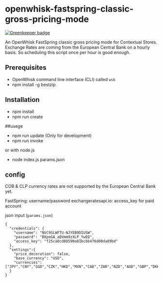 # openwhisk-fastspring-classic-gross-pricing-mode
[![Greenkeeper badge](https://badges.greenkeeper.io/martinic/openwhisk-fastspring-classic-gross-pricing-mode.svg)](https://greenkeeper.io/)

An OpenWhisk FastSpring classic gross pricing mode for Contextual Stores. Exchange Rates are coming from the European Central Bank on a hourly basis. So scheduling this script once per hour is good enough.

## Prerequisites
- OpenWhisk command line interface (CLI) called `wsk`
- npm install -g bestzip

## Installation
- npm install
- npm run create

##usege
- npm run update (Only for development)
- npm run invoke

or with node.js

- node index.js params.json

## config

COB & CLP currency rates are not supported by the European Central Bank yet.

FastSpring:  username/password
exchangeratesapi.io: access_key for paid account

json input (`params.json`)
```
{
  "credentials": {
    "username": "NVC9SLWFTU-NJYEB9DIUSW",
    "password": "BXpeGA_aQVmm9zXLP_YwEQ",
    "access_key": "f25ca0cd88590a81bcbb476d08da89bd"
  },
  "settings":{
    "price_decoration": false,
    "base_currency": "USD",
    "currencies": ["JPY","CNY","SGD","CZK","HKD","MXN","CAD","ZAR","NZD","AUD","GBP","DKK","SEK","BRL","CHF","EUR","RUB","PLN","INR","USD","KRW","NOK","THB"]
  }
}
```

